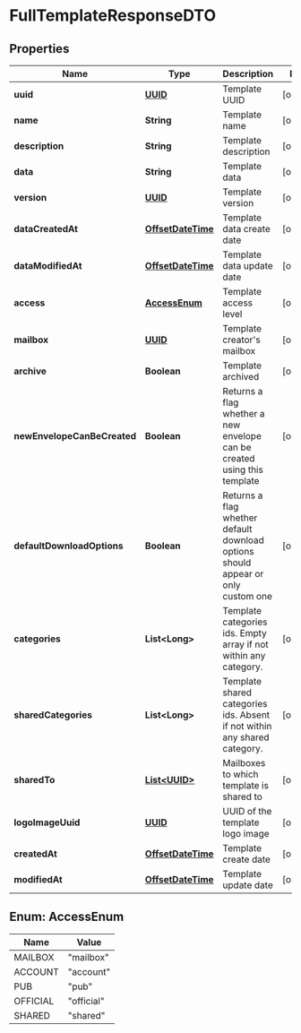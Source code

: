 # FullTemplateResponseDTO

## Properties
Name | Type | Description | Notes
------------ | ------------- | ------------- | -------------
**uuid** | [**UUID**](UUID.md) | Template UUID |  [optional]
**name** | **String** | Template name |  [optional]
**description** | **String** | Template description |  [optional]
**data** | **String** | Template data |  [optional]
**version** | [**UUID**](UUID.md) | Template version |  [optional]
**dataCreatedAt** | [**OffsetDateTime**](OffsetDateTime.md) | Template data create date |  [optional]
**dataModifiedAt** | [**OffsetDateTime**](OffsetDateTime.md) | Template data update date |  [optional]
**access** | [**AccessEnum**](#AccessEnum) | Template access level |  [optional]
**mailbox** | [**UUID**](UUID.md) | Template creator&#x27;s mailbox |  [optional]
**archive** | **Boolean** | Template archived |  [optional]
**newEnvelopeCanBeCreated** | **Boolean** | Returns a flag whether a new envelope can be created using this template |  [optional]
**defaultDownloadOptions** | **Boolean** | Returns a flag whether default download options should appear or only custom one |  [optional]
**categories** | **List&lt;Long&gt;** | Template categories ids. Empty array if not within any category. |  [optional]
**sharedCategories** | **List&lt;Long&gt;** | Template shared categories ids. Absent if not within any shared category. |  [optional]
**sharedTo** | [**List&lt;UUID&gt;**](UUID.md) | Mailboxes to which template is shared to |  [optional]
**logoImageUuid** | [**UUID**](UUID.md) | UUID of the template logo image |  [optional]
**createdAt** | [**OffsetDateTime**](OffsetDateTime.md) | Template create date |  [optional]
**modifiedAt** | [**OffsetDateTime**](OffsetDateTime.md) | Template update date |  [optional]

<a name="AccessEnum"></a>
## Enum: AccessEnum
Name | Value
---- | -----
MAILBOX | &quot;mailbox&quot;
ACCOUNT | &quot;account&quot;
PUB | &quot;pub&quot;
OFFICIAL | &quot;official&quot;
SHARED | &quot;shared&quot;
